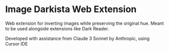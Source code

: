 # Image Darkista Web Extension

Web extension for inverting images while preserving the original hue.
Meant to be used alongside extensions like Dark Reader.

Developed with assistance from Claude 3 Sonnet by Anthropic, using Cursor IDE
